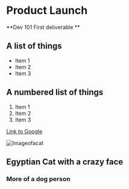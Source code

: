  # Product Launch

**Dev 101 First deliverable **

## A list of things
* Item 1
* Item 2
* Item 3

## A numbered list of things
1. Item 1
2. Item 2
3. Item 3

[Link to Google](www.google.com)


![Imageofacat](https://th-thumbnailer.cdn-si-edu.com/bZAar59Bdm95b057iESytYmmAjI=/1400x1050/filters:focal(594x274:595x275)/https://tf-cmsv2-smithsonianmag-media.s3.amazonaws.com/filer/95/db/95db799b-fddf-4fde-91f3-77024442b92d/egypt_kitty_social.jpg)

## Egyptian Cat with a crazy face
### More of a dog person


